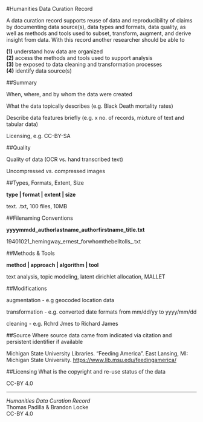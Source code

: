 #Humanities Data Curation Record

A data curation record supports reuse of data and
reproducibility of claims by documenting data
source(s), data types and formats, data quality, as well as methods and tools used to subset, transform, augment, and
derive insight from data. With this record another researcher should be
able to  

**(1)** understand how data are organized  
**(2)** access the methods and tools used to support analysis  
**(3)** be exposed to data cleaning and transformation processes  
**(4)** identify data source(s)

##Summary

When, where, and by whom the data were created

What the data topically describes (e.g. Black Death mortality rates)

Describe data features briefly (e.g. x no. of records, mixture of text and tabular data)

Licensing, e.g. CC-BY-SA

##Quality


Quality of data (OCR vs. hand transcribed text)

Uncompressed vs. compressed images

##Types, Formats, Extent, Size

**type | format | extent | size**

text. .txt, 100 files, 10MB

##Filenaming Conventions

**yyyymmdd\_authorlastname\_authorfirstname\_title.txt**

19401021\_hemingway\_ernest\_forwhomthebelltolls\_.txt

##Methods & Tools

**method | approach | algorithm | tool**

text analysis, topic modeling, latent dirichlet allocation, MALLET

##Modifications

augmentation - e.g geocoded location data

transformation - e.g. converted date formats from mm/dd/yy to yyyy/mm/dd

cleaning - e.g. Rchrd Jmes to Richard James

##Source
Where source data came from indicated via citation and persistent identifier if available

Michigan State University Libraries. “Feeding America”. East Lansing,
MI: Michigan State University. https://www.lib.msu.edu/feedingamerica/

##Licensing
What is the copyright and re-use status of the data
 
CC-BY 4.0

---
*Humanities Data Curation Record*  
Thomas Padilla & Brandon Locke  
CC-BY 4.0



